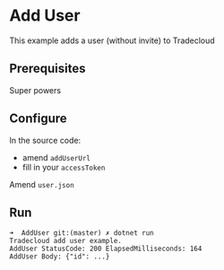 # Add User

This example adds a user (without invite) to Tradecloud

## Prerequisites

Super powers

## Configure

In the source code:
- amend `addUserUrl`
- fill in your `accessToken`

Amend `user.json`

## Run

```
➜  AddUser git:(master) ✗ dotnet run
Tradecloud add user example.
AddUser StatusCode: 200 ElapsedMilliseconds: 164
AddUser Body: {"id": ...}
```